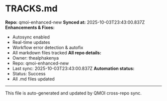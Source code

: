 # TRACKS.md

**Repo:** qmoi-enhanced-new
**Synced at:** 2025-10-03T23:43:00.837Z
**Enhancements & Fixes:**
- Autosync enabled
- Real-time updates
- Workflow error detection & autofix
- All markdown files tracked
**All repo details:**
- Owner: thealphakenya
- Repo: qmoi-enhanced-new
- Last sync: 2025-10-03T23:43:00.837Z
**Automation status:**
- Status: Success
- All .md files updated
---
This file is auto-generated and updated by QMOI cross-repo sync.

